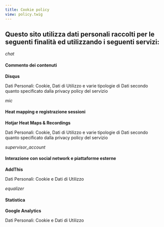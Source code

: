 ```yaml
---
title: Cookie policy
view: policy.twig
---
```


## Questo sito utilizza dati personali raccolti per le seguenti finalità ed utilizzando i seguenti servizi:


<div class="row row--margin-top row--vertical">
  <div class="row__column">
    <div class="row__header row__header--mobile-vertical">
      <i class="row__icon material-icons">chat</i>
      <h4 class="row__title">
        Commento dei contenuti
      </h4>
    </div>
    <strong class="row__title row__title--service">
      Disqus
    </strong>
    <p class="row__text">
      Dati Personali: Cookie, Dati di Utilizzo e varie tipologie di Dati secondo quanto specificato dalla privacy policy del servizio
    </p>
  </div>

  <div class="row__column">
    <div class="row__header row__header--mobile-vertical">
      <i class="row__icon material-icons">mic</i>
      <h4 class="row__title">
        Heat mapping e registrazione sessioni
      </h4>
    </div>
    <strong class="row__title row__title--service">
      Hotjar Heat Maps & Recordings
    </strong>
    <p class="row__text">
      Dati Personali: Cookie, Dati di Utilizzo e varie tipologie di Dati secondo quanto specificato dalla privacy policy del servizio
    </p>
  </div>

  <div class="row__column">
    <div class="row__header row__header--mobile-vertical">
      <i class="row__icon material-icons">supervisor_account</i>
      <h4 class="row__title">
        Interazione con social network e piattaforme esterne
      </h4>
    </div>
    <strong class="row__title row__title--service">
      AddThis
    </strong>
    <p class="row__text">
      Dati Personali: Cookie e Dati di Utilizzo
    </p>
  </div>
</div>

<div class="row row--vertical">
  <div class="row__column">
    <div class="row__header row__header--mobile-vertical">
      <i class="row__icon material-icons">equalizer</i>
      <h4 class="row__title">
        Statistica
      </h4>
    </div>
    <strong class="row__title row__title--service">
      Google Analytics
    </strong>
    <p class="row__text">
      Dati Personali: Cookie e Dati di Utilizzo
    </p>
  </div>
</div>
